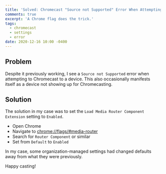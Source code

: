 ```yaml
---
title: 'Solved: Chromecast "Source not Supported" Error When Attempting to Cast'
comments: true
excerpt: 'A Chrome flag does the trick.'
tags:
  - chromecast
  - settings
  - error
date: 2020-12-16 10:00 -0400
---
```

## Problem

Despite it previously working, I see a `Source not Supported` error when attempting to Chromecast to a device. This also occasionally manifests itself as a device not showing up for Chromecasting.

## Solution

The solution in my case was to set the `Load Media Router Component Extension` setting to `Enabled`.

* Open Chrome
* Navigate to [chrome://flags/#media-router](chrome://flags/#media-router)
* Search for `Router Component` or similar
* Set from `Default` to `Enabled`

In my case, some organization-managed settings had changed defaults away from what they were previously.

Happy casting!
